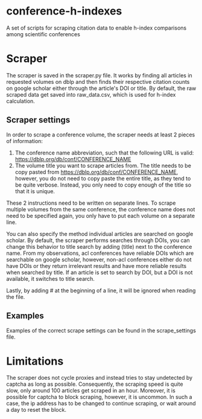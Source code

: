 # conference-h-indexes
A set of scripts for scraping citation data to enable h-index comparisons among scientific conferences
# Scraper
The scraper is saved in the scraper.py file. It works by finding all articles in requested volumes on dblp and then finds their respective citation counts on google scholar either through the article's DOI or title. By default, the raw scraped data get saved into raw_data.csv, which is used for h-index calculation.

## Scraper settings
In order to scrape a conference volume, the scraper needs at least 2 pieces of information:
1. The conference name abbreviation, such that the following URL is valid: https://dblp.org/db/conf/CONFERENCE_NAME
2. The volume title you want to scrape articles from. The title needs to be copy pasted from https://dblp.org/db/conf/CONFERENCE_NAME, however, you do not need to copy paste the entire title, as they tend to be quite verbose. Instead, you only need to copy enough of the title so that it is unique.

These 2 instructions need to be written on separate lines. To scrape multiple volumes from the same conference, the conference name does not need to be specified again, you only have to put each volume on a separate line.

You can also specify the method individual articles are searched on google scholar. By default, the scraper performs searches through DOIs, you can change this behavior to title search by adding (title) next to the conference name. From my observations, acl conferences have reliable DOIs which are searchable on google scholar, however, non-acl conferences either do not have DOIs or they return irrelevant results and have more reliable results when searched by title. If an article is set to search by DOI, but a DOI is not available, it switches to title search.

Lastly, by adding # at the beginning of a line, it will be ignored when reading the file.

## Examples
Examples of the correct scrape settings can be found in the scrape_settings file.

# Limitations
The scraper does not cycle proxies and instead tries to stay undetected by captcha as long as possible. Consequently, the scraping speed is quite slow, only around 100 articles get scraped in an hour. Moreover, it is possible for captcha to block scraping, however, it is uncommon. In such a case, the ip address has to be changed to continue scraping, or wait around a day to reset the block.
